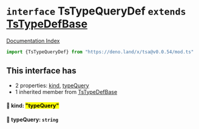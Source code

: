# `interface` TsTypeQueryDef `extends` [TsTypeDefBase](../private.interface.TsTypeDefBase/README.md)

[Documentation Index](../README.md)

```ts
import {TsTypeQueryDef} from "https://deno.land/x/tsa@v0.0.54/mod.ts"
```

## This interface has

- 2 properties:
[kind](#-kind-typequery),
[typeQuery](#-typequery-string)
- 1 inherited member from [TsTypeDefBase](../private.interface.TsTypeDefBase/README.md)


#### 📄 kind: <mark>"typeQuery"</mark>



#### 📄 typeQuery: `string`



